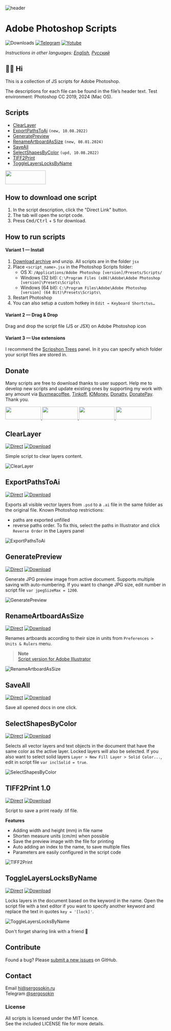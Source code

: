 ![header](https://i.ibb.co/Ycswctn/emblem-ps.png)

# Adobe Photoshop Scripts

![Downloads](https://img.shields.io/badge/Downloads-300+-27CF7D.svg) [![Telegram](https://img.shields.io/badge/Telegram%20Channel-%40aiscripts-0088CC.svg)](https://t.me/aiscripts) [![Yotube](https://img.shields.io/badge/Youtube-%40SergOsokinArt-FF0000.svg)](https://www.youtube.com/c/SergOsokinArt/videos)

*Instructions in other languages: [English](README.md), [Русский](README.ru.md)*

## 👨‍💻 Hi
This is a collection of JS scripts for Adobe Photoshop.

The descriptions for each file can be found in the file’s header text. Test environment: Photoshop CC 2019, 2024 (Mac OS).   

## Scripts
* [ClearLayer](https://github.com/creold/photoshop-scripts#clearlayer)
* [ExportPathsToAi](https://github.com/creold/photoshop-scripts#exportpathstoai) `(new, 10.08.2022)`
* [GeneratePreview](https://github.com/creold/photoshop-scripts#generatepreview)
* [RenameArtboardAsSize](https://github.com/creold/photoshop-scripts#renameartboardassize) `(new, 08.01.2024)`
* [SaveAll](https://github.com/creold/photoshop-scripts#saveall)
* [SelectShapesByColor](https://github.com/creold/photoshop-scripts#selectshapesbycolor) `(upd, 10.08.2022)`
* [TIFF2Print](https://github.com/creold/photoshop-scripts#tiff2print-10)
* [ToggleLayersLocksByName](https://github.com/creold/photoshop-scripts#togglelayerslocksbyname)

<a href="http://bit.ly/2wLaIkq">
  <img width="126" height="43" src="https://i.ibb.co/bLRwH1s/download-en-ps.png">
</a>

## How to download one script 
1. In the script description, click the "Direct Link" button.
2. The tab will open the script code.
3. Press <kbd>Cmd/Ctrl</kbd> + <kbd>S</kbd> for download.


## How to run scripts

#### Variant 1 — Install 

1. [Download archive](http://bit.ly/2wLaIkq) and unzip. All scripts are in the folder `jsx`
2. Place `<script_name>.jsx` in the Photoshop Scripts folder:
	- OS X: `/Applications/Adobe Photoshop [version]/Presets/Scripts/`
	- Windows (32 bit): `C:\Program Files (x86)\Adobe\Adobe Photoshop [version]\Presets\Scripts\`
	- Windows (64 bit): `C:\Program Files\Adobe\Adobe Photoshop [version] (64 Bit)\Presets\Scripts\`
3. Restart Photoshop
4. You can also setup a custom hotkey in `Edit → Keyboard Shortctus…`

#### Variant 2 — Drag & Drop
Drag and drop the script file (JS or JSX) on Adobe Photoshop icon

#### Variant 3 — Use extensions
I recommend the [Scripshon Trees](https://exchange.adobe.com/creativecloud.details.15873.scripshon-trees.html) panel. In it you can specify which folder your script files are stored in.

## Donate
Many scripts are free to download thanks to user support. Help me to develop new scripts and update existing ones by supporting my work with any amount via [Buymeacoffee], [Tinkoff], [ЮMoney], [Donatty], [DonatePay]. Thank you.

[Buymeacoffee]: https://www.buymeacoffee.com/osokin
[Tinkoff]: https://www.tinkoff.ru/rm/osokin.sergey127/SN67U9405/
[ЮMoney]: https://yoomoney.ru/to/410011149615582
[Donatty]: https://donatty.com/sergosokin
[DonatePay]: https://new.donatepay.ru/@osokin

<a href="https://www.buymeacoffee.com/osokin">
  <img width="111" height="40" src="https://i.ibb.co/0ssTJQ1/bmc-badge.png">
</a>

<a href="https://yoomoney.ru/to/410011149615582">
  <img width="111" height="40" src="https://i.ibb.co/wwrYWJ5/yoomoney-badge.png">
</a>

<a href="https://donatty.com/sergosokin">
  <img width="111" height="40" src="https://i.ibb.co/s61FGCn/donatty-badge.png">
</a>

<a href="https://new.donatepay.ru/@osokin">
  <img width="111" height="40" src="https://i.ibb.co/0KJ94ND/donatepay-badge.png">
</a>

## ClearLayer
[![Direct](https://img.shields.io/badge/Direct%20Link-ClearLayer.jsx-4873FF.svg)](https://rebrand.ly/ps-clrlyr) [![Download](https://img.shields.io/badge/Download%20All-Zip%20archive-AAA9BC.svg)](https://bit.ly/2wLaIkq)   

Simple script to clear layers content.

![ClearLayer](https://i.ibb.co/hV7NFxB/Clear-Layer.gif) 

## ExportPathsToAi
[![Direct](https://img.shields.io/badge/Direct%20Link-ExportPathsToAi.jsx-4873FF.svg)](https://rebrand.ly/ps-exppths) [![Download](https://img.shields.io/badge/Download%20All-Zip%20archive-AAA9BC.svg)](https://bit.ly/2wLaIkq)   

Exports all visible vector layers from `.psd` to a `.ai` file in the same folder as the original file. Known Photoshop restrictions:

* paths are exported unfilled
* reverse paths order. To fix this, select the paths in Illustrator and click `Reverse Order` in the Layers panel

![ExportPathsToAi](https://i.ibb.co/SXt6r4X/Export-Paths-To-Ai.gif) 

## GeneratePreview
[![Direct](https://img.shields.io/badge/Direct%20Link-GeneratePreview.jsx-4873FF.svg)](https://rebrand.ly/ps-genprvw) [![Download](https://img.shields.io/badge/Download%20All-Zip%20archive-AAA9BC.svg)](https://bit.ly/2wLaIkq)   

Generate JPG preview image from active document. Supports multiple saving with auto-numbering. If you want to change JPG size, edit number in script file `var jpegSizeMax = 1200`.

![GeneratePreview](https://i.ibb.co/HrcPNvs/Generate-Preview.gif)

## RenameArtboardAsSize
[![Direct](https://img.shields.io/badge/Direct%20Link-RenameArtboardAsSize.jsx-4873FF.svg)](https://rebrand.ly/ps-renabsassize) [![Download](https://img.shields.io/badge/Download%20All-Zip%20archive-AAA9BC.svg)](https://bit.ly/2wLaIkq)   

Renames artboards according to their size in units from `Preferences > Units & Rulers` menu.

> **Note**   
> [Script version for Adobe Illustrator](https://github.com/creold/illustrator-scripts/blob/master/md/Artboard.md#renameartboardassize)

![RenameArtboardAsSize](https://i.ibb.co/1nzr1xh/Rename-Artboard-As-Size.gif)

## SaveAll
[![Direct](https://img.shields.io/badge/Direct%20Link-SaveAll.jsx-4873FF.svg)](https://rebrand.ly/ps-svall) [![Download](https://img.shields.io/badge/Download%20All-Zip%20archive-AAA9BC.svg)](https://bit.ly/2wLaIkq)   

Save all opened docs in one click.

## SelectShapesByColor
[![Direct](https://img.shields.io/badge/Direct%20Link-SelectShapesByColor.jsx-4873FF.svg)](https://rebrand.ly/ps-selbycol) [![Download](https://img.shields.io/badge/Download%20All-Zip%20archive-AAA9BC.svg)](https://bit.ly/2wLaIkq)   

Selects all vector layers and text objects in the document that have the same color as the active layer. Locked layers will also be selected. If you also want to select solid layers `Layer > New Fill Layer > Solid Color...`, edit in script file `var inclSolid = true`.

![SelectShapesByColor](https://i.ibb.co/12FjgfN/Select-Shapes-By-Color.gif) 

## TIFF2Print 1.0
[![Direct](https://img.shields.io/badge/Direct%20Link-TIFF2Print.jsx-4873FF.svg)](https://rebrand.ly/ps-tif2prt) [![Download](https://img.shields.io/badge/Download%20All-Zip%20archive-AAA9BC.svg)](https://bit.ly/2wLaIkq)   

Script to save a print ready .tif file.   

**Features**

* Adding width and height (mm) in file name   
* Shorten measure units (cm/m) when possible   
* Save the preview image with the file for printing   
* Auto adding an index to the name, to save multiple files   
* Parameters are easily configured in the script code   

![TIFF2Print](https://i.ibb.co/ypbCFtX/tiff2print.gif) 

## ToggleLayersLocksByName
[![Direct](https://img.shields.io/badge/Direct%20Link-ToggleLayersLocksByName.jsx-4873FF.svg)](https://rebrand.ly/ps-tglyrlock) [![Download](https://img.shields.io/badge/Download%20All-Zip%20archive-AAA9BC.svg)](https://bit.ly/2wLaIkq)   

Locks layers in the document based on the keyword in the name. Open the script file with a text editor if you want to specify another keyword and replace the text in quotes `key = '[lock]'`.

![ToggleLayersLocksByName](https://i.ibb.co/48zYWg4/Toggle-Layers-Locks-By-Name.gif) 

Don't forget sharing link with a friend 🙂 

## Contribute

Found a bug? Please [submit a new issues](https://github.com/creold/photoshop-scripts/issues) on GitHub.

## Contact
Email <hi@sergosokin.ru>  
Telegram [@sergosokin](https://t.me/sergosokin)

### License

All scripts is licensed under the MIT licence.  
See the included LICENSE file for more details.